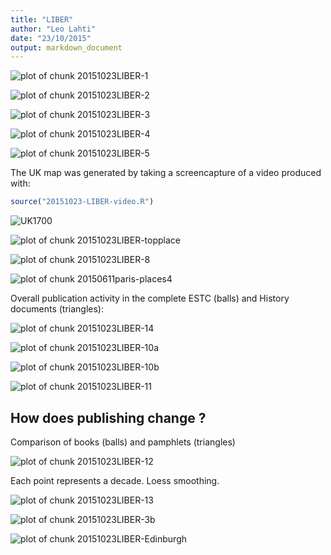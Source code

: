 ```yaml
---
title: "LIBER"
author: "Leo Lahti"
date: "23/10/2015"
output: markdown_document
---
```







![plot of chunk 20151023LIBER-1](figure/20151023LIBER-1-1.png) 

![plot of chunk 20151023LIBER-2](figure/20151023LIBER-2-1.png) 


![plot of chunk 20151023LIBER-3](figure/20151023LIBER-3-1.png) 


![plot of chunk 20151023LIBER-4](figure/20151023LIBER-4-1.png) 


![plot of chunk 20151023LIBER-5](figure/20151023LIBER-5-1.png) 


The UK map was generated by taking a screencapture of a video produced with:


```r
source("20151023-LIBER-video.R")
```

![UK1700](uk1700.png)


![plot of chunk 20151023LIBER-topplace](figure/20151023LIBER-topplace-1.png) 



![plot of chunk 20151023LIBER-8](figure/20151023LIBER-8-1.png) 





![plot of chunk 20150611paris-places4](figure/20150611paris-places4-1.png) 




Overall publication activity in the complete ESTC (balls) and History documents (triangles):

![plot of chunk 20151023LIBER-14](figure/20151023LIBER-14-1.png) 


![plot of chunk 20151023LIBER-10a](figure/20151023LIBER-10a-1.png) 


![plot of chunk 20151023LIBER-10b](figure/20151023LIBER-10b-1.png) 


![plot of chunk 20151023LIBER-11](figure/20151023LIBER-11-1.png) 

## How does publishing change ?

Comparison of books (balls) and pamphlets (triangles)

![plot of chunk 20151023LIBER-12](figure/20151023LIBER-12-1.png) 

Each point represents a decade. Loess smoothing.

![plot of chunk 20151023LIBER-13](figure/20151023LIBER-13-1.png) 


![plot of chunk 20151023LIBER-3b](figure/20151023LIBER-3b-1.png) 


![plot of chunk 20151023LIBER-Edinburgh](figure/20151023LIBER-Edinburgh-1.png) 


